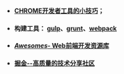 ### 

* #### [CHROME开发者工具的小技巧](http://coolshell.cn/articles/17634.html)；
* #### 构建工具： [gulp](https://github.com/gulpjs/gulp)、[grunt](https://github.com/gruntjs/grunt)、[webpack](http://www.css88.com/doc/webpack2/guides/development/ "webpack中文文档")
* #### [_Awesomes_- Web前端开发资源库](https://www.awesomes.cn/)
* #### [掘金--高质量的技术分享社区](https://juejin.im/welcome)



